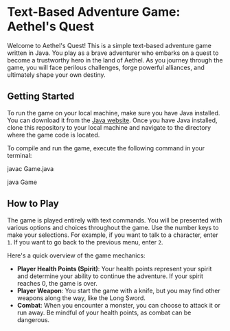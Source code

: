 # Text-Based Adventure Game: Aethel's Quest

Welcome to Aethel's Quest! This is a simple text-based adventure game written in Java. You play as a brave adventurer who embarks on a quest to become a trustworthy hero in the land of Aethel. As you journey through the game, you will face perilous challenges, forge powerful alliances, and ultimately shape your own destiny.

## Getting Started

To run the game on your local machine, make sure you have Java installed. You can download it from the [Java website](https://www.java.com/). Once you have Java installed, clone this repository to your local machine and navigate to the directory where the game code is located.

To compile and run the game, execute the following command in your terminal:

javac Game.java

java Game

## How to Play

The game is played entirely with text commands. You will be presented with various options and choices throughout the game. Use the number keys to make your selections. For example, if you want to talk to a character, enter `1`. If you want to go back to the previous menu, enter `2`.

Here's a quick overview of the game mechanics:

- **Player Health Points (Spirit)**: Your health points represent your spirit and determine your ability to continue the adventure. If your spirit reaches 0, the game is over.
- **Player Weapon**: You start the game with a knife, but you may find other weapons along the way, like the Long Sword.
- **Combat**: When you encounter a monster, you can choose to attack it or run away. Be mindful of your health points, as combat can be dangerous.
